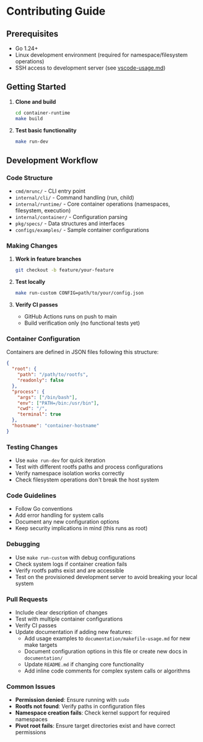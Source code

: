 # Contributing Guide

## Prerequisites

- Go 1.24+
- Linux development environment (required for namespace/filesystem operations)
- SSH access to development server (see [vscode-usage.md](vscode-usage.md))

## Getting Started

1. **Clone and build**
   ```bash
   cd container-runtime
   make build
   ```

2. **Test basic functionality**
   ```bash
   make run-dev
   ```

## Development Workflow

### Code Structure

- `cmd/mrunc/` - CLI entry point
- `internal/cli/` - Command handling (run, child)
- `internal/runtime/` - Core container operations (namespaces, filesystem, execution)
- `internal/container/` - Configuration parsing
- `pkg/specs/` - Data structures and interfaces
- `configs/examples/` - Sample container configurations

### Making Changes

1. **Work in feature branches**
   ```bash
   git checkout -b feature/your-feature
   ```

2. **Test locally**
   ```bash
   make run-custom CONFIG=path/to/your/config.json
   ```

3. **Verify CI passes**
   - GitHub Actions runs on push to main
   - Build verification only (no functional tests yet)

### Container Configuration

Containers are defined in JSON files following this structure:
```json
{
  "root": {
    "path": "/path/to/rootfs",
    "readonly": false
  },
  "process": {
    "args": ["/bin/bash"],
    "env": ["PATH=/bin:/usr/bin"],
    "cwd": "/",
    "terminal": true
  },
  "hostname": "container-hostname"
}
```

### Testing Changes

- Use `make run-dev` for quick iteration
- Test with different rootfs paths and process configurations
- Verify namespace isolation works correctly
- Check filesystem operations don't break the host system

### Code Guidelines

- Follow Go conventions
- Add error handling for system calls
- Document any new configuration options
- Keep security implications in mind (this runs as root)

### Debugging

- Use `make run-custom` with debug configurations
- Check system logs if container creation fails
- Verify rootfs paths exist and are accessible
- Test on the provisioned development server to avoid breaking your local system

### Pull Requests

- Include clear description of changes
- Test with multiple container configurations
- Verify CI passes
- Update documentation if adding new features:
  - Add usage examples to `documentation/makefile-usage.md` for new make targets
  - Document configuration options in this file or create new docs in `documentation/`
  - Update `README.md` if changing core functionality
  - Add inline code comments for complex system calls or algorithms

### Common Issues

- **Permission denied**: Ensure running with `sudo`
- **Rootfs not found**: Verify paths in configuration files
- **Namespace creation fails**: Check kernel support for required namespaces
- **Pivot root fails**: Ensure target directories exist and have correct permissions

